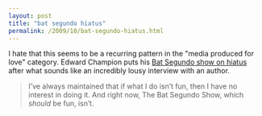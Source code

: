 ```yaml
---
layout: post
title: "bat segundo hiatus"
permalink: /2009/10/bat-segundo-hiatus.html
---
```


<p>I hate that this seems to be a recurring pattern in the &quot;media produced for love&quot; category.  Edward Champion puts his <a href="http://www.edrants.com/bat-segundo-hiatus/">Bat Segundo show on hiatus</a> after what sounds like an incredibly lousy interview with an author.</p>

<blockquote>I’ve always maintained that if what I do isn’t fun, then I have no interest in doing it.  And right now, The Bat Segundo Show, which <i>should</i> be fun, isn’t.</blockquote>


